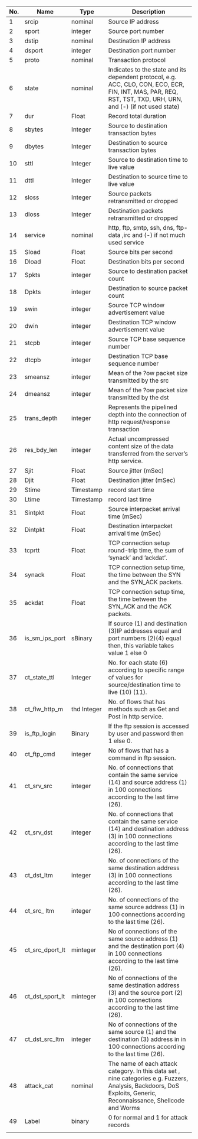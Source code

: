 | No.  | Name            | Type         | Description                                                                                                                                                        |
|------|-----------------|--------------|--------------------------------------------------------------------------------------------------------------------------------------------------------------------|
| 1    | srcip           | nominal      | Source IP address                                                                                                                                                  |
| 2    | sport           | integer      | Source port number                                                                                                                                                 |
| 3    | dstip           | nominal      | Destination IP address                                                                                                                                             |
| 4    | dsport          | integer      | Destination port number                                                                                                                                            |
| 5    | proto           | nominal      | Transaction protocol                                                                                                                                               |
| 6    | state           | nominal      | Indicates to the state and its dependent protocol, e.g. ACC, CLO, CON, ECO, ECR, FIN, INT, MAS, PAR, REQ, RST, TST, TXD, URH, URN, and (-) (if not used state)     |
| 7    | dur             | Float        | Record total duration                                                                                                                                              |
| 8    | sbytes          | Integer      | Source to destination transaction bytes                                                                                                                            |
| 9    | dbytes          | Integer      | Destination to source transaction bytes                                                                                                                            |
| 10   | sttl            | Integer      | Source to destination time to live value                                                                                                                           |
| 11   | dttl            | Integer      | Destination to source time to live value                                                                                                                           |
| 12   | sloss           | Integer      | Source packets retransmitted or dropped                                                                                                                            |
| 13   | dloss           | Integer      | Destination packets retransmitted or dropped                                                                                                                       |
| 14   | service         | nominal      | http, ftp, smtp, ssh, dns, ftp-data ,irc and (-) if not much used service                                                                                          |
| 15   | Sload           | Float        | Source bits per second                                                                                                                                             |
| 16   | Dload           | Float        | Destination bits per second                                                                                                                                        |
| 17   | Spkts           | integer      | Source to destination packet count                                                                                                                                 |
| 18   | Dpkts           | integer      | Destination to source packet count                                                                                                                                 |
| 19   | swin            | integer      | Source TCP window advertisement value                                                                                                                              |
| 20   | dwin            | integer      | Destination TCP window advertisement value                                                                                                                         |
| 21   | stcpb           | integer      | Source TCP base sequence number                                                                                                                                    |
| 22   | dtcpb           | integer      | Destination TCP base sequence number                                                                                                                               |
| 23   | smeansz         | integer      | Mean of the ?ow packet size transmitted by the src                                                                                                                 |
| 24   | dmeansz         | integer      | Mean of the ?ow packet size transmitted by the dst                                                                                                                 |
| 25   | trans_depth     | integer      | Represents the pipelined depth into the connection of http request/response transaction                                                                            |
| 26   | res_bdy_len     | integer      | Actual uncompressed content size of the data transferred from the server’s http service.                                                                           |
| 27   | Sjit            | Float        | Source jitter (mSec)                                                                                                                                               |
| 28   | Djit            | Float        | Destination jitter (mSec)                                                                                                                                          |
| 29   | Stime           | Timestamp    | record start time                                                                                                                                                  |
| 30   | Ltime           | Timestamp    | record last time                                                                                                                                                   |
| 31   | Sintpkt         | Float        | Source interpacket arrival time (mSec)                                                                                                                             |
| 32   | Dintpkt         | Float        | Destination interpacket arrival time (mSec)                                                                                                                        |
| 33   | tcprtt          | Float        | TCP connection setup round-trip time, the sum of ’synack’ and ’ackdat’.                                                                                            |
| 34   | synack          | Float        | TCP connection setup time, the time between the SYN and the SYN_ACK packets.                                                                                       |
| 35   | ackdat          | Float        | TCP connection setup time, the time between the SYN_ACK and the ACK packets.                                                                                       |
| 36   | is_sm_ips_port  | sBinary      | If source (1) and destination (3)IP addresses equal and port numbers (2)(4) equal then, this variable takes value 1 else 0                                         |
| 37   | ct_state_ttl    | Integer      | No. for each state (6) according to specific range of values for source/destination time to live (10) (11).                                                        |
| 38   | ct_flw_http_m   | thd Integer  | No. of flows that has methods such as Get and Post in http service.                                                                                                |
| 39   | is_ftp_login    | Binary       | If the ftp session is accessed by user and password then 1 else 0.                                                                                                 |
| 40   | ct_ftp_cmd      | integer      | No of flows that has a command in ftp session.                                                                                                                     |
| 41   | ct_srv_src      | integer      | No. of connections that contain the same service (14) and source address (1) in 100 connections according to the last time (26).                                   |
| 42   | ct_srv_dst      | integer      | No. of connections that contain the same service (14) and destination address (3) in 100 connections according to the last time (26).                              |
| 43   | ct_dst_ltm      | integer      | No. of connections of the same destination address (3) in 100 connections according to the last time (26).                                                         |
| 44   | ct_src_ ltm     | integer      | No. of connections of the same source address (1) in 100 connections according to the last time (26).                                                              |
| 45   | ct_src_dport_lt | minteger     | No of connections of the same source address (1) and the destination port (4) in 100 connections according to the last time (26).                                  |
| 46   | ct_dst_sport_lt | minteger     | No of connections of the same destination address (3) and the source port (2) in 100 connections according to the last time (26).                                  |
| 47   | ct_dst_src_ltm  | integer      | No of connections of the same source (1) and the destination (3) address in in 100 connections according to the last time (26).                                    |
| 48   | attack_cat      | nominal      | The name of each attack category. In this data set , nine categories e.g. Fuzzers, Analysis, Backdoors, DoS Exploits, Generic, Reconnaissance, Shellcode and Worms |
| 49   | Label           | binary       | 0 for normal and 1 for attack records                                                                                                                              |
|      |                 |              |                                                                                                                                                                    |
